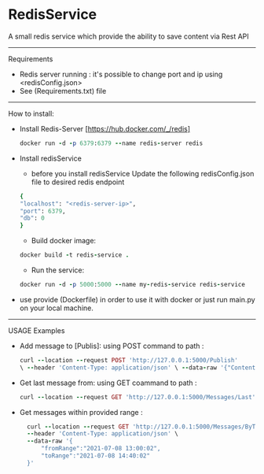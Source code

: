 # RedisService
A small redis service which provide the ability to save content via Rest API

----

Requirements
* Redis server running :
  it's possible to change port and ip using <redisConfig.json>
* See (Requirements.txt) file

-----------

How to install:
* Install Redis-Server [https://hub.docker.com/_/redis]
  ```ruby 
  docker run -d -p 6379:6379 --name redis-server redis
  ```
* Install redisService
    * before you install redisService Update the following redisConfig.json file to desired redis endpoint 
  ```ruby 
  {
  "localhost": "<redis-server-ip>",
  "port": 6379,
  "db": 0 
  }
  ```
  * Build docker image:
  ```ruby
  docker build -t redis-service .
  ```
  
  * Run the service:
  ```ruby
  docker run -d -p 5000:5000 --name my-redis-service redis-service
  ```

* use provide (Dockerfile) in order to use it with docker or just run main.py on your local machine.
-----------
USAGE Examples
* Add message to  [Publis]:
    using POST command to path : 
    ```ruby 
    curl --location --request POST 'http://127.0.0.1:5000/Publish' 
  \ --header 'Content-Type: application/json' \ --data-raw '{"Content": "PUT YOUR CONTENT HERE"}' 
  ```
    
* Get last message from:
    using GET coammand to path :  
  ```ruby 
  curl --location --request GET 'http://127.0.0.1:5000/Messages/Last' 
  ```
    
* Get messages within provided range :
  ```ruby
    curl --location --request GET 'http://127.0.0.1:5000/Messages/ByTimeRange' \
    --header 'Content-Type: application/json' \
    --data-raw '{
        "fromRange":"2021-07-08 13:00:02",
        "toRange":"2021-07-08 14:40:02"
    }'
  ```